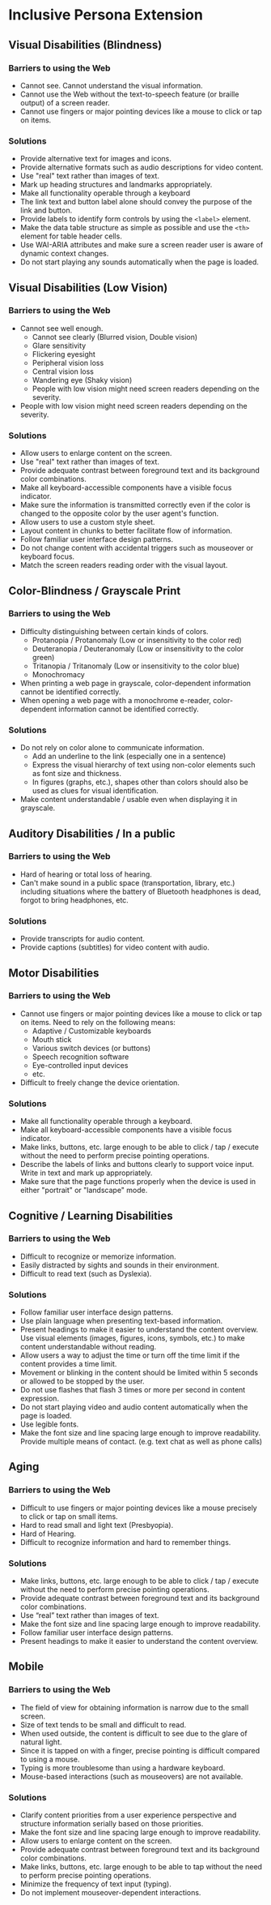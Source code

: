 # Inclusive Persona Extension

## Visual Disabilities (Blindness)

### Barriers to using the Web

* Cannot see. Cannot understand the visual information.
* Cannot use the Web without the text-to-speech feature (or braille output) of a screen reader.
* Cannot use fingers or major pointing devices like a mouse to click or tap on items.

### Solutions

* Provide alternative text for images and icons.
* Provide alternative formats such as audio descriptions for video content.
* Use "real" text rather than images of text.
* Mark up heading structures and landmarks appropriately.
* Make all functionality operable through a keyboard
* The link text and button label alone should convey the purpose of the link and button.
* Provide labels to identify form controls by using the `<label>` element.
* Make the data table structure as simple as possible and use the `<th>` element for table header cells.
* Use WAI-ARIA attributes and make sure a screen reader user is aware of dynamic context changes.
* Do not start playing any sounds automatically when the page is loaded.

## Visual Disabilities (Low Vision)

### Barriers to using the Web

* Cannot see well enough.
    * Cannot see clearly (Blurred vision, Double vision)
    * Glare sensitivity
    * Flickering eyesight
    * Peripheral vision loss
    * Central vision loss
    * Wandering eye (Shaky vision)
    * People with low vision might need screen readers depending on the severity.
* People with low vision might need screen readers depending on the severity.

### Solutions

* Allow users to enlarge content on the screen.
* Use "real" text rather than images of text.
* Provide adequate contrast between foreground text and its background color combinations.
* Make all keyboard-accessible components have a visible focus indicator.
* Make sure the information is transmitted correctly even if the color is changed to the opposite color by the user agent's function.
* Allow users to use a custom style sheet.
* Layout content in chunks to better facilitate flow of information.
* Follow familiar user interface design patterns.
* Do not change content with accidental triggers such as mouseover or keyboard focus.
* Match the screen readers reading order with the visual layout.

## Color-Blindness / Grayscale Print

### Barriers to using the Web

* Difficulty distinguishing between certain kinds of colors.
    * Protanopia / Protanomaly (Low or insensitivity to the color red)
    * Deuteranopia / Deuteranomaly (Low or insensitivity to the color green)
    * Tritanopia / Tritanomaly (Low or insensitivity to the color blue)
    * Monochromacy
* When printing a web page in grayscale, color-dependent information cannot be identified correctly.
* When opening a web page with a monochrome e-reader, color-dependent information cannot be identified correctly.

### Solutions

* Do not rely on color alone to communicate information.
    * Add an underline to the link (especially one in a sentence)
    * Express the visual hierarchy of text using non-color elements such as font size and thickness.
    * In figures (graphs, etc.), shapes other than colors should also be used as clues for visual identification.
* Make content understandable / usable even when displaying it in grayscale.

## Auditory Disabilities / In a public

### Barriers to using the Web

* Hard of hearing or total loss of hearing.
* Can't make sound in a public space (transportation, library, etc.) including situations where  the battery of Bluetooth headphones is dead, forgot to bring headphones, etc.

### Solutions

* Provide transcripts for audio content.
* Provide captions (subtitles) for video content with audio.

## Motor Disabilities

### Barriers to using the Web

* Cannot use fingers or major pointing devices like a mouse to click or tap on items. Need to rely on the following means:
    - Adaptive / Customizable keyboards
    - Mouth stick
    - Various switch devices (or buttons)
    - Speech recognition software
    - Eye-controlled input devices
    - etc.
* Difficult to freely change the device orientation.

### Solutions

* Make all functionality operable through a keyboard.
* Make all keyboard-accessible components have a visible focus indicator.
* Make links, buttons, etc. large enough to be able to click / tap / execute without the need to perform precise pointing operations.
* Describe the labels of links and buttons clearly to support voice input. Write in text and mark up appropriately.
* Make sure that the page functions properly when the device is used in either "portrait" or "landscape" mode.

## Cognitive / Learning Disabilities

### Barriers to using the Web

* Difficult to recognize or memorize information.
* Easily distracted by sights and sounds in their environment.
* Difficult to read text (such as Dyslexia).

### Solutions

* Follow familiar user interface design patterns.
* Use plain language when presenting text-based information.
* Present headings to make it easier to understand the content overview. Use visual elements (images, figures, icons, symbols, etc.) to make content understandable without reading.
* Allow users a way to adjust the time or turn off the time limit if the content provides a time limit.
* Movement or blinking in the content should be limited within 5 seconds or allowed to be stopped by the user.
* Do not use flashes that flash 3 times or more per second in content expression.
* Do not start playing video and audio content automatically when the page is loaded.
* Use legible fonts.
* Make the font size and line spacing large enough to improve readability. Provide multiple means of contact. (e.g. text chat as well as phone calls)

## Aging

### Barriers to using the Web

* Difficult to use fingers or major pointing devices like a mouse precisely to click or tap on small items.
* Hard to read small and light text (Presbyopia).
* Hard of Hearing.
* Difficult to recognize information and hard to remember things.

### Solutions

* Make links, buttons, etc. large enough to be able to click / tap / execute without the need to perform precise pointing operations.
* Provide adequate contrast between foreground text and its background color combinations.
* Use “real” text rather than images of text.
* Make the font size and line spacing large enough to improve readability.
* Follow familiar user interface design patterns.
* Present headings to make it easier to understand the content overview.

## Mobile 

### Barriers to using the Web

* The field of view for obtaining information is narrow due to the small screen.
* Size of text tends to be small and difficult to read.
* When used outside, the content is difficult to see due to the glare of natural light.
* Since it is tapped on with a finger, precise pointing is difficult compared to using a mouse.
* Typing is more troublesome than using a hardware keyboard.
* Mouse-based interactions (such as mouseovers) are not available.

### Solutions

* Clarify content priorities from a user experience perspective and structure information serially based on those priorities.
* Make the font size and line spacing large enough to improve readability. 
* Allow users to enlarge content on the screen.
* Provide adequate contrast between foreground text and its background color combinations.
* Make links, buttons, etc. large enough to be able to tap without the need to perform precise pointing operations.
* Minimize the frequency of text input (typing).
* Do not implement mouseover-dependent interactions.
